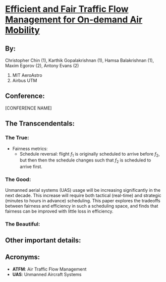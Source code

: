 # [Efficient and Fair Traffic Flow Management for On-demand Air Mobility](linkhere.com)



## By: 

Christopher Chin (1), Karthik Gopalakrishnan (1), Hamsa Balakrishnan (1), Maxim Egorov (2), Antony Evans (2)

1. MIT AeroAstro
2. Airbus UTM

## Conference:

[CONFERENCE NAME]

## The Transcendentals:

### The True:

- Fairness metrics:
  - Schedule reversal: flight $f_1$ is originally scheduled to arrive before $f_2$, but then then the schedule changes such that $f_2$ is scheduled to arrive first.

### The Good:

Unmanned aerial systems (UAS) usage will be increasing significantly in the next decade. This increase will require both tactical (real-time) and strategic (minutes to hours in advance) scheduling. This paper explores the tradeoffs between fairness and efficiency in such a scheduling space, and finds that fairness can be improved with little loss in efficiency.

### The Beautiful:


## Other important details:

## Acronyms:
- **ATFM**: Air Traffic Flow Management
- **UAS**: Unmanned Aircraft Systems
